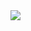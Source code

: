 <img src="https://github.com/animationbro/CBuild_JS/blob/main/Calculator%20html%20css%20js%20.png">
